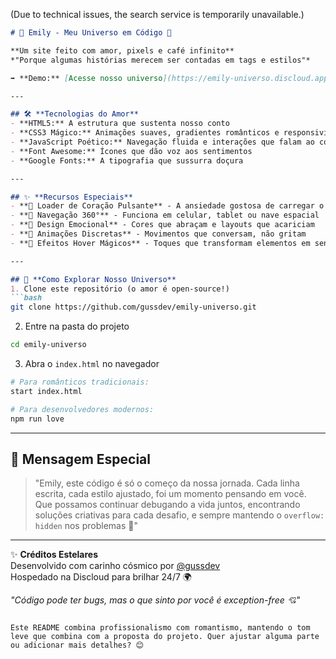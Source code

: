 (Due to technical issues, the search service is temporarily unavailable.)

```markdown
# 🌸 Emily - Meu Universo em Código 💖

**Um site feito com amor, pixels e café infinito**  
*"Porque algumas histórias merecem ser contadas em tags e estilos"*  

➡️ **Demo:** [Acesse nosso universo](https://emily-universo.discloud.app)  

---

## 🛠️ **Tecnologias do Amor**  
- **HTML5:** A estrutura que sustenta nosso conto  
- **CSS3 Mágico:** Animações suaves, gradientes românticos e responsividade de encantar  
- **JavaScript Poético:** Navegação fluida e interações que falam ao coração  
- **Font Awesome:** Ícones que dão voz aos sentimentos  
- **Google Fonts:** A tipografia que sussurra doçura  

---

## ✨ **Recursos Especiais**  
- **🌠 Loader de Coração Pulsante** - A ansiedade gostosa de carregar o amor  
- **📱 Navegação 360°** - Funciona em celular, tablet ou nave espacial  
- **🎨 Design Emocional** - Cores que abraçam e layouts que acariciam  
- **🔄 Animações Discretas** - Movimentos que conversam, não gritam  
- **💫 Efeitos Hover Mágicos** - Toques que transformam elementos em sentimentos  

---

## 🚀 **Como Explorar Nosso Universo**  
1. Clone este repositório (o amor é open-source!)  
```bash
git clone https://github.com/gussdev/emily-universo.git
```
2. Entre na pasta do projeto  
```bash
cd emily-universo
```
3. Abra o `index.html` no navegador  
```bash
# Para românticos tradicionais:
start index.html

# Para desenvolvedores modernos:
npm run love
```

---

## 🌌 **Mensagem Especial**  
> "Emily, este código é só o começo da nossa jornada. Cada linha escrita, cada estilo ajustado, foi um momento pensando em você. Que possamos continuar debugando a vida juntos, encontrando soluções criativas para cada desafio, e sempre mantendo o `overflow: hidden` nos problemas 💖"  

---

✨ **Créditos Estelares**  
Desenvolvido com carinho cósmico por [@gussdev](https://github.com/gussdev)  
Hospedado na Discloud para brilhar 24/7 🌍  

*"Código pode ter bugs, mas o que sinto por você é exception-free 💘"*  
```

Este README combina profissionalismo com romantismo, mantendo o tom leve que combina com a proposta do projeto. Quer ajustar alguma parte ou adicionar mais detalhes? 😊